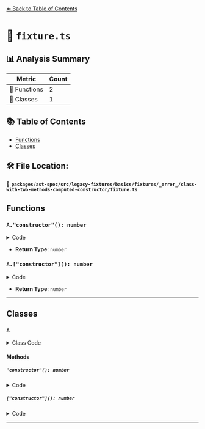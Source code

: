 [⬅️ Back to Table of Contents](../../../../../../../../index.md)

# 📄 `fixture.ts`

## 📊 Analysis Summary

| Metric | Count |
|--------|-------|
| 🔧 Functions | 2 |
| 🧱 Classes | 1 |

## 📚 Table of Contents

- [Functions](#functions)
- [Classes](#classes)

## 🛠️ File Location:
📂 **`packages/ast-spec/src/legacy-fixtures/basics/fixtures/_error_/class-with-two-methods-computed-constructor/fixture.ts`**

## Functions

### `A."constructor"(): number`

<details><summary>Code</summary>

```ts
"constructor"<T>(): number {
  }
```
</details>

- **Return Type**: `number`
### `A.["constructor"](): number`

<details><summary>Code</summary>

```ts
["constructor"]<T>(): number {
  }
```
</details>

- **Return Type**: `number`

---

## Classes

### `A`

<details><summary>Class Code</summary>

```ts
class A {
  "constructor"<T>(): number {
  }

  ["constructor"]<T>(): number {
  }
}
```
</details>

#### Methods

##### `"constructor"(): number`

<details><summary>Code</summary>

```ts
"constructor"<T>(): number {
  }
```
</details>

##### `["constructor"](): number`

<details><summary>Code</summary>

```ts
["constructor"]<T>(): number {
  }
```
</details>


---